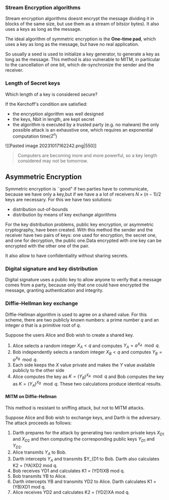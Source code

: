 ### Stream Encryption algorithms
Stream encryption algorithms doesnt encrypt the message dividing it in blocks of the same size, but use them as a stream of bits(or bytes). It also uses a keys as long as the message.

The ideal algorithm of symmetric encryption is the **One-time pad**, which uses a key as long as the message, but have no real application.

So usually a seed is used to initialize a key generator, to generate a key as long as the message. This method is also vulnerable to MITM, in particular to the cancellation of one bit, which de-synchronize the sender and the receiver.
### Length of Secret keys
Which length of a key is considered secure? 

If the Kerchoff's condition are satisfied:
- the encryption algorithm was well designed
- the keys, Nbit in length, are kept secret
- the algorithm is executed by a trusted party (e.g. no malware)
the only possible attack is an exhaustive one, which requires an exponential computation time($2^n$)

![[Pasted image 20231017162242.png|550]]

> Computers are becoming more and more powerful, so a key length considered may not be tomorrow.
## Asymmetric Encryption
Symmetric encryption is ¨good" if two parties have to communicate, because we have only a key,but if we have a a lot of receivers $N\times(n-1)/2$ keys are necessary. For this we have two solutions:
- distribution out-of-bounds
- distribution by means of key exchange algorithms

For the key distribution problems, public key encryption, or asymmetric cryptography, have been created.
With this method the sender and the receiver have two pairs of keys: one used for encryption, the secret one, and one for decryption, the public one.Data encrypted with one key can be encrypted with the other one of the pair.

It also allow to have confidentiality without sharing secrets.
### Digital signature and key distribution
Digital signature uses a public key to allow anyone to verify that a message comes from a party, because only that one could have encrypted the message, granting authentication and integrity.
### Diffie-Hellman key exchange
Diffie-Hellman algorithm is used to agree on a shared value.
For this scheme, there are two publicly known numbers: a prime number $q$ and an integer $a$ that is a primitive root of $q$.

Suppose the users Alice and Bob wish to create a
shared key.
1. Alice selects a random integer $X_A < q$ and computes $Y_A = a^{X_A} \mod q$.
2. Bob independently selects a random integer $X_B < q$ and computes $Y_B = a^{X_B} \mod q$.
3. Each side keeps the $X$ value private and makes the $Y$ value available publicly to the other side
4. Alice computes the key as $K = (Y_B)^{X_A} \mod q$ and Bob computes the key as $K = (Y_A)^{X_B} \mod q$.
These two calculations produce identical results.
#### MITM on Diffie-Hellman
This method is resistant to sniffing attack, but not to MITM attacks.

Suppose Alice and Bob wish to exchange keys, and Darth is the adversary. The attack proceeds as follows:
1. Darth prepares for the attack by generating two random private keys $X_{D1}$ and $X_{D2}$ and then computing the corresponding public keys $Y_{D1}$ and $Y_{D2}$.
2. Alice transmits $Y_A$ to Bob.
3. Darth intercepts $Y_A$ and transmits $Y_{D1 to Bob. Darth also calculates K2 = (YA)XD2 mod q.
4. Bob receives YD1 and calculates K1 = (YD1)XB mod q.
5. Bob transmits YB to Alice.
6. Darth intercepts YB and transmits YD2 to Alice. Darth calculates
K1 = (YB)XD1 mod q.
7. Alice receives YD2 and calculates K2 = (YD2)XA mod q.